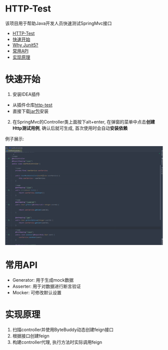 # HTTP-Test

该项目用于帮助Java开发人员快速测试SpringMvc接口

- [HTTP-Test](#http-test)
- [快速开始](#快速开始)
- [Why Junit5?](#why-junit5)
- [常用API](#常用api)
- [实现原理](#实现原理)

# 快速开始
1. 安装IDEA插件
- 从插件仓库[http-test](https://plugins.jetbrains.com/plugin/15316-http-test-support)
- 直接下载[jar包](https://github.com/cweijan/http-test-idea/releases/download/1.1.1/http-test-idea.jar)安装

2. 在SpringMvc的Controller类上面按下alt+enter, 在弹窗的菜单中点击**创建Http测试用例**, 确认后就可生成, 首次使用时会自动**安装依赖**

例子展示: 

![example](example.gif)

# 常用API
- Generator: 用于生成mock数据
- Asserter: 用于对数据进行断言验证
- Mocker: 可修改默认设置

# 实现原理
1. 扫描controller并使用ByteBuddy动态创建feign接口
2. 根据接口创建feign
3. 构建controller代理, 执行方法时实际调用feign
